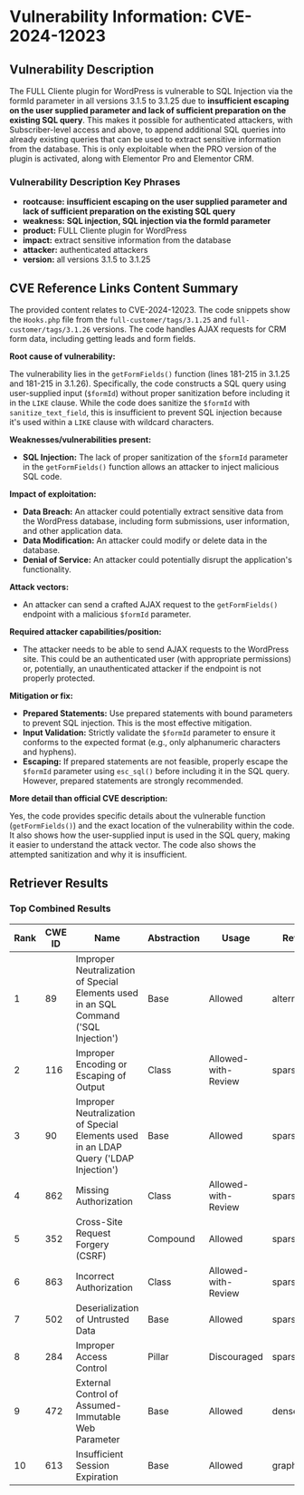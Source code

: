 # Vulnerability Information: CVE-2024-12023

## Vulnerability Description
The FULL Cliente plugin for WordPress is vulnerable to SQL Injection via the formId parameter in all versions 3.1.5 to 3.1.25 due to **insufficient escaping on the user supplied parameter and lack of sufficient preparation on the existing SQL query**. This makes it possible for authenticated attackers, with Subscriber-level access and above, to append additional SQL queries into already existing queries that can be used to extract sensitive information from the database. This is only exploitable when the PRO version of the plugin is activated, along with Elementor Pro and Elementor CRM.

### Vulnerability Description Key Phrases
- **rootcause:** **insufficient escaping on the user supplied parameter and lack of sufficient preparation on the existing SQL query**
- **weakness:** **SQL injection, SQL injection via the formId parameter**
- **product:** FULL Cliente plugin for WordPress
- **impact:** extract sensitive information from the database
- **attacker:** authenticated attackers
- **version:** all versions 3.1.5 to 3.1.25

## CVE Reference Links Content Summary
The provided content relates to CVE-2024-12023. The code snippets show the `Hooks.php` file from the `full-customer/tags/3.1.25` and `full-customer/tags/3.1.26` versions.  The code handles AJAX requests for CRM form data, including getting leads and form fields.

**Root cause of vulnerability:**

The vulnerability lies in the `getFormFields()` function (lines 181-215 in 3.1.25 and 181-215 in 3.1.26). Specifically, the code constructs a SQL query using user-supplied input (`$formId`) without proper sanitization before including it in the `LIKE` clause.  While the code does sanitize the `$formId` with `sanitize_text_field`, this is insufficient to prevent SQL injection because it's used within a `LIKE` clause with wildcard characters.

**Weaknesses/vulnerabilities present:**

*   **SQL Injection:** The lack of proper sanitization of the `$formId` parameter in the `getFormFields()` function allows an attacker to inject malicious SQL code.

**Impact of exploitation:**

*   **Data Breach:** An attacker could potentially extract sensitive data from the WordPress database, including form submissions, user information, and other application data.
*   **Data Modification:** An attacker could modify or delete data in the database.
*   **Denial of Service:** An attacker could potentially disrupt the application's functionality.

**Attack vectors:**

*   An attacker can send a crafted AJAX request to the `getFormFields()` endpoint with a malicious `$formId` parameter.

**Required attacker capabilities/position:**

*   The attacker needs to be able to send AJAX requests to the WordPress site. This could be an authenticated user (with appropriate permissions) or, potentially, an unauthenticated attacker if the endpoint is not properly protected.

**Mitigation or fix:**

*   **Prepared Statements:** Use prepared statements with bound parameters to prevent SQL injection. This is the most effective mitigation.
*   **Input Validation:**  Strictly validate the `$formId` parameter to ensure it conforms to the expected format (e.g., only alphanumeric characters and hyphens).
*   **Escaping:** If prepared statements are not feasible, properly escape the `$formId` parameter using `esc_sql()` before including it in the SQL query. However, prepared statements are strongly recommended.

**More detail than official CVE description:**

Yes, the code provides specific details about the vulnerable function (`getFormFields()`) and the exact location of the vulnerability within the code. It also shows how the user-supplied input is used in the SQL query, making it easier to understand the attack vector. The code also shows the attempted sanitization and why it is insufficient.

## Retriever Results

### Top Combined Results

| Rank | CWE ID | Name | Abstraction | Usage  | Retrievers | Individual Scores |
|------|--------|------|-------------|-------|------------|-------------------|
| 1 | 89 | Improper Neutralization of Special Elements used in an SQL Command ('SQL Injection') | Base | Allowed | alternate_terms | 1.000 |
| 2 | 116 | Improper Encoding or Escaping of Output | Class | Allowed-with-Review | sparse | 0.668 |
| 3 | 90 | Improper Neutralization of Special Elements used in an LDAP Query ('LDAP Injection') | Base | Allowed | sparse | 0.629 |
| 4 | 862 | Missing Authorization | Class | Allowed-with-Review | sparse | 0.608 |
| 5 | 352 | Cross-Site Request Forgery (CSRF) | Compound | Allowed | sparse | 0.607 |
| 6 | 863 | Incorrect Authorization | Class | Allowed-with-Review | sparse | 0.600 |
| 7 | 502 | Deserialization of Untrusted Data | Base | Allowed | sparse | 0.597 |
| 8 | 284 | Improper Access Control | Pillar | Discouraged | sparse | 0.586 |
| 9 | 472 | External Control of Assumed-Immutable Web Parameter | Base | Allowed | dense | 0.490 |
| 10 | 613 | Insufficient Session Expiration | Base | Allowed | graph | 0.002 |


